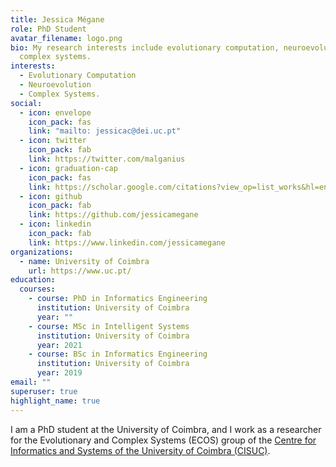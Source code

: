 ```yaml
---
title: Jessica Mégane
role: PhD Student
avatar_filename: logo.png
bio: My research interests include evolutionary computation, neuroevolution, and
  complex systems.
interests:
  - Evolutionary Computation
  - Neuroevolution
  - Complex Systems.
social:
  - icon: envelope
    icon_pack: fas
    link: "mailto: jessicac@dei.uc.pt"
  - icon: twitter
    icon_pack: fab
    link: https://twitter.com/malganius
  - icon: graduation-cap
    icon_pack: fas
    link: https://scholar.google.com/citations?view_op=list_works&hl=en&user=OSYnfP8AAAAJ
  - icon: github
    icon_pack: fab
    link: https://github.com/jessicamegane
  - icon: linkedin
    icon_pack: fab
    link: https://www.linkedin.com/jessicamegane
organizations:
  - name: University of Coimbra
    url: https://www.uc.pt/
education:
  courses:
    - course: PhD in Informatics Engineering
      institution: University of Coimbra
      year: ""
    - course: MSc in Intelligent Systems
      institution: University of Coimbra
      year: 2021
    - course: BSc in Informatics Engineering
      institution: University of Coimbra
      year: 2019
email: ""
superuser: true
highlight_name: true
---
```

I am a PhD student at the University of Coimbra, and I work as a researcher for the Evolutionary and Complex Systems (ECOS) group of the [Centre for Informatics and Systems of the University of Coimbra (CISUC)](https://www.cisuc.uc.pt/).